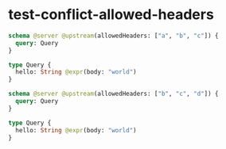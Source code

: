 # test-conflict-allowed-headers

```graphql @config
schema @server @upstream(allowedHeaders: ["a", "b", "c"]) {
  query: Query
}

type Query {
  hello: String @expr(body: "world")
}
```

```graphql @config
schema @server @upstream(allowedHeaders: ["b", "c", "d"]) {
  query: Query
}

type Query {
  hello: String @expr(body: "world")
}
```
